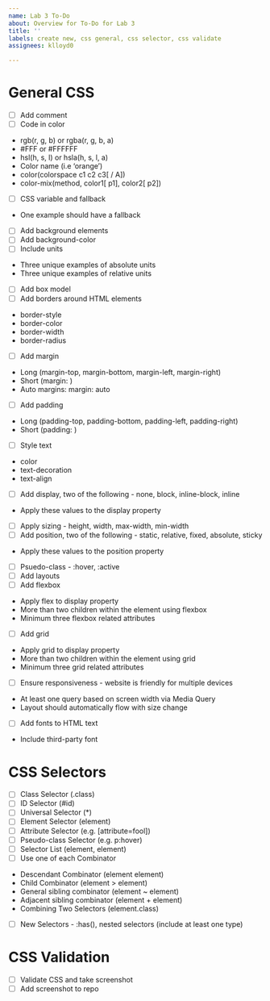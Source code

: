 ```yaml
---
name: Lab 3 To-Do
about: Overview for To-Do for Lab 3
title: ''
labels: create new, css general, css selector, css validate
assignees: klloyd0

---
```


# General CSS
- [ ] Add comment
- [ ] Code in color
* rgb(r, g, b) or rgba(r, g, b, a) 
* #FFF or #FFFFFF
* hsl(h, s, l) or hsla(h, s, l, a)
* Color name (i.e ‘orange’)
* color(colorspace c1 c2 c3[ / A])
* color-mix(method, color1[ p1], color2[ p2])
- [ ] CSS variable and fallback
* One example should have a fallback
- [ ] Add background elements
- [ ] Add background-color
- [ ] Include units
* Three unique examples of absolute units
* Three unique examples of relative units
- [ ] Add box model
- [ ] Add borders around HTML elements
* border-style
* border-color
* border-width
* border-radius
- [ ] Add margin
* Long (margin-top, margin-bottom, margin-left, margin-right)
* Short (margin: <top> <right> <bottom> <left>)
* Auto margins: margin: auto
- [ ] Add padding
* Long (padding-top, padding-bottom, padding-left, padding-right)
* Short (padding: <top> <right> <bottom> <left>)
- [ ] Style text
* color
* text-decoration
* text-align
- [ ] Add display, two of the following - none, block, inline-block, inline
* Apply these values to the display property
- [ ] Apply sizing - height, width, max-width, min-width
- [ ] Add position, two of the following - static, relative, fixed, absolute, sticky
* Apply these values to the position property
- [ ] Psuedo-class - :hover, :active
- [ ] Add layouts
- [ ] Add flexbox
* Apply flex to display property
* More than two children within the element using flexbox
* Minimum three flexbox related attributes
- [ ] Add grid
* Apply grid to display property
* More than two children within the element using grid
* Minimum three grid related attributes
- [ ] Ensure responsiveness - website is friendly for multiple devices
* At least one query based on screen width via Media Query
* Layout should automatically flow with size change
- [ ] Add fonts to HTML text
* Include third-party font
# CSS Selectors
- [ ] Class Selector (.class)
- [ ] ID Selector (#id)
- [ ] Universal Selector (*)
- [ ] Element Selector (element)
- [ ] Attribute Selector (e.g. [attribute=fool])
- [ ] Pseudo-class Selector (e.g. p:hover)
- [ ] Selector List (element, element)
- [ ] Use one of each Combinator
* Descendant Combinator (element element)
* Child Combinator (element > element)
* General sibling combinator (element ~ element)
* Adjacent sibling combinator (element + element)
* Combining Two Selectors (element.class)
- [ ] New Selectors - :has(), nested selectors (include at least one type)
# CSS Validation
- [ ] Validate CSS and take screenshot
- [ ] Add screenshot to repo
